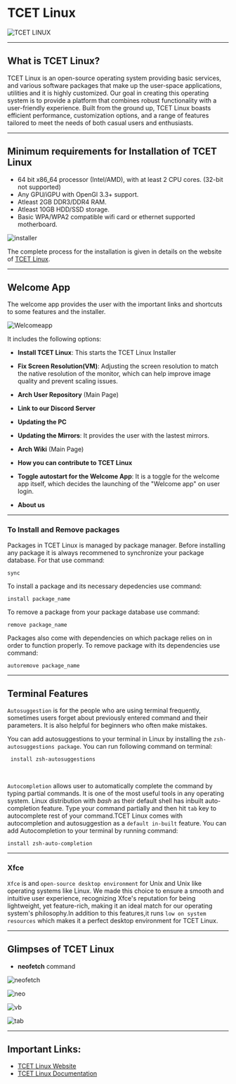 # TCET Linux

![TCET LINUX](https://user-images.githubusercontent.com/55846983/227738673-5d215644-d234-4066-b97a-79aebf3b3301.jpeg)

***
## What is TCET Linux?
TCET Linux is an open-source operating system providing basic services, and various software packages that make up the user-space applications, utilities and it is highly customized. Our goal in creating this operating system is to provide a platform that combines robust functionality with a user-friendly experience. Built from the ground up, TCET Linux boasts efficient performance, customization options, and a range of features tailored to meet the needs of both casual users and enthusiasts.

---

## Minimum requirements for Installation of TCET Linux
* 64 bit x86_64 processor (Intel/AMD), with at least 2 CPU cores. (32-bit not supported)
* Any GPU/iGPU with OpenGl 3.3+ support.
* Atleast 2GB DDR3/DDR4 RAM.
* Atleast 10GB HDD/SSD storage.
* Basic WPA/WPA2 compatible wifi card or ethernet supported motherboard.

![installer](https://linux.tcetmumbai.in/_astro/image%209.3e859def.png)

The complete process for the installation is given in details on the website of [TCET Linux](https://linux.tcetmumbai.in/).

---

## Welcome App
The welcome app provides the user with the important links and shortcuts to some features and the installer.

![Welcomeapp](https://cdn.discordapp.com/attachments/1077235507702013983/1140694346711179378/welcomeapp.png)

It includes the following options:
* **Install TCET Linux**: This starts the TCET Linux Installer

* **Fix Screen Resolution(VM)**: Adjusting the screen resolution to match the native resolution of the monitor, which can help improve image quality and prevent scaling issues. 

* **Arch User Repository** (Main Page)

* **Link to our Discord Server**

* **Updating the PC**

* **Updating the Mirrors**: It provides the user with the lastest mirrors.

* **Arch Wiki** (Main Page)

* **How you can contribute to TCET Linux**

* **Toggle autostart for the Welcome App**: It is a toggle for the welcome app itself, which decides the launching of the "Welcome app" on user login.

* **About us**
---

### To Install and Remove packages
Packages in TCET Linux is managed by package manager.
Before installing any package it is always recommened to synchronize your package database. For that use command:
```
sync 
```
To install a package and its necessary depedencies use command:
```
install package_name
```
To remove a package from your package database use command:
```
remove package_name
```
Packages also come with dependencies on which package relies on in order to function properly. To remove package with its dependencies use command:
```
autoremove package_name
```
---
## Terminal Features
 `Autosuggestion` is for the people who are using terminal frequently, sometimes users forget about previously entered command and their parameters. It is also helpful for beginners who often make mistakes.

 You can add autosuggestions to your terminal in Linux by installing the `zsh-autosuggestions package`. You can run following command on terminal:
```
 install zsh-autosuggestions
```
<br>

`Autocompletion` allows user to automatically complete the command by typing partial commands. It is one of the most useful tools in any operating system. Linux distribution with *bash* as their default shell has inbuilt auto-completion feature. Type your command partially and then hit `tab` key to autocomplete rest of your command.TCET Linux comes with autocompletion and autosuggestion as a `default in-built` feature.
You can add Autocompletion to your terminal by running command:
```
install zsh-auto-completion
```
---
### Xfce
`Xfce` is and `open-source desktop environment` for Unix and Unix like operating systems like Linux. We made this choice to ensure a smooth and intuitive user experience, recognizing Xfce's reputation for being lightweight, yet feature-rich, making it an ideal match for our operating system's philosophy.In addition to this features,it runs `low on system resources` which makes it a perfect desktop environment for TCET Linux.  

---

## Glimpses of TCET Linux

* **neofetch** command

![neofetch](https://media.discordapp.net/attachments/1083758345841819749/1141064025476714627/neo-full.png.png?width=1273&height=662) <br>

![neo](https://media.discordapp.net/attachments/1083758345841819749/1141064024948220055/neo-term.png?width=1051&height=662)

![vb](https://media.discordapp.net/attachments/1083758345841819749/1141064025187303594/sys-mon-full.png.png?width=1273&height=662)

![tab](https://cdn.discordapp.com/attachments/1083758345841819749/1141064875897008350/grid-term.png.png)

---

## Important Links:

- [TCET Linux Website](https://linux.tcetmumbai.in/)
- [TCET Linux Documentation](https://opensource.tcetmumbai.in/docs/projects/tcet-linux/about-tcet-linux)
